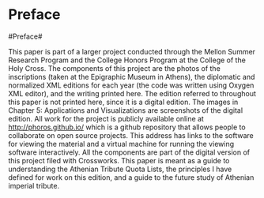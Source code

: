 # Preface #

#Preface#

This paper is part of a larger project conducted through the Mellon Summer Research Program and the College Honors Program at the College of the Holy Cross. The components of this project are the photos of the inscriptions (taken at the Epigraphic Museum in Athens), the diplomatic and normalized XML editions for each year (the code was written using Oxygen XML editor), and the writing printed here.  The edition referred to throughout this paper is not printed here, since it is a digital edition. The images in Chapter 5: Applications and Visualizations are screenshots of the digital edition. All work for the project is publicly available online at http://phoros.github.io/ which is a github repository that allows people to collaborate on open source projects. This address has links to the software for viewing the material and a virtual machine for running the viewing software interactively. All the components are part of the digital version of this project filed with Crossworks. This paper is meant as a guide to understanding the Athenian Tribute Quota Lists, the principles I have defined for work on this edition, and a guide to the future study of Athenian imperial tribute. 

